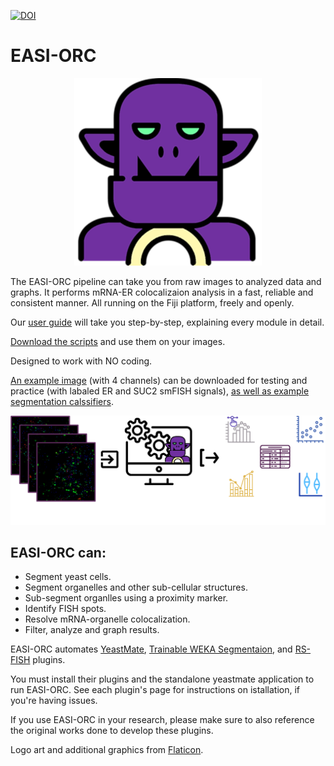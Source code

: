 [![DOI](https://zenodo.org/badge/582952010.svg)](https://doi.org/10.5281/zenodo.14622307)
# EASI-ORC
<p align="center">
  <img src="assests/ORC.png" width="300">
</p>
The EASI-ORC pipeline can take you from raw images to analyzed data and graphs. It performs mRNA-ER colocalizaion analysis in a fast, reliable and consistent manner. All running on the Fiji platform, freely and openly.

Our [user guide](https://github.com/ShaharGarin/EASI-ORC.github.io/blob/c2f86e303f4534bf5d0a5a138059f861595184bd/EASI%20ORC%20User%20Guide.pdf) will take you step-by-step, explaining every module in detail.

[Download the scripts](https://github.com/ShaharGarin/EASI-ORC.github.io/blob/73cd76d4703f90b22be32aa0b13b25d66424044f/code/EASI-ORC%20Scripts.7z) and use them on your images.


Designed to work with NO coding.

[An example image](https://github.com/ShaharGarin/EASI-ORC.github.io/blob/247498dd5b2bfbeafa02566af1b0ed4fe2d05995/Example%20Image.7z) (with 4 channels) can be downloaded for testing and practice (with labaled ER and SUC2 smFISH signals), [as well as example segmentation calssifiers](https://github.com/ShaharGarin/EASI-ORC.github.io/blob/86da0e13a4c2d5a6897776d4283a053f489cca6d/classifiers/classifiers.7z).
<p align="center">
  <img src="assests/Diagram.png">
</p>

## EASI-ORC can:
* Segment yeast cells.
* Segment organelles and other sub-cellular structures.
* Sub-segment organlles using a proximity marker.
* Identify FISH spots.
* Resolve mRNA-organelle colocalization.
* Filter, analyze and graph results.


EASI-ORC automates [YeastMate](https://yeastmate.readthedocs.io/en/latest/), [Trainable WEKA Segmentaion](https://github.com/fiji/Trainable_Segmentation?tab=readme-ov-file), and [RS-FISH](https://github.com/PreibischLab/RS-FISH) plugins.

You must install their plugins and the standalone yeastmate application to run EASI-ORC. See each plugin's page for instructions on istallation, if you're having issues.

If you use EASI-ORC in your research, please make sure to also reference the original works done to develop these plugins.

Logo art and additional graphics from [Flaticon](https://www.flaticon.com/).
